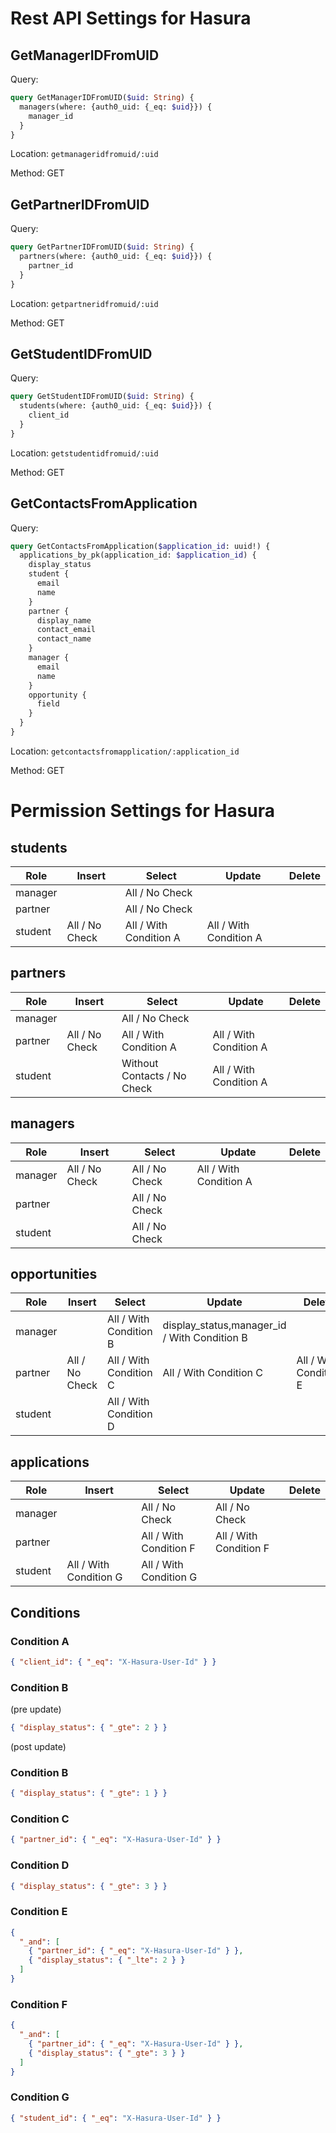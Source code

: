 # Rest API Settings for Hasura

## GetManagerIDFromUID

Query:

```GraphQL
query GetManagerIDFromUID($uid: String) {
  managers(where: {auth0_uid: {_eq: $uid}}) {
    manager_id
  }
}
```

Location: `getmanageridfromuid/:uid`

Method: GET

## GetPartnerIDFromUID

Query:

```GraphQL
query GetPartnerIDFromUID($uid: String) {
  partners(where: {auth0_uid: {_eq: $uid}}) {
    partner_id
  }
}
```

Location: `getpartneridfromuid/:uid`

Method: GET

## GetStudentIDFromUID

Query:

```GraphQL
query GetStudentIDFromUID($uid: String) {
  students(where: {auth0_uid: {_eq: $uid}}) {
    client_id
  }
}
```

Location: `getstudentidfromuid/:uid`

Method: GET

## GetContactsFromApplication

Query:

```GraphQL
query GetContactsFromApplication($application_id: uuid!) {
  applications_by_pk(application_id: $application_id) {
    display_status
    student {
      email
      name
    }
    partner {
      display_name
      contact_email
      contact_name
    }
    manager {
      email
      name
    }
    opportunity {
      field
    }
  }
}
```

Location: `getcontactsfromapplication/:application_id`

Method: GET

# Permission Settings for Hasura

## students

| Role    | Insert         | Select                 | Update                 | Delete |
| ------- | -------------- | ---------------------- | ---------------------- | ------ |
| manager |                | All / No Check         |                        |        |
| partner |                | All / No Check         |                        |        |
| student | All / No Check | All / With Condition A | All / With Condition A |        |

## partners

| Role    | Insert         | Select                      | Update                 | Delete |
| ------- | -------------- | --------------------------- | ---------------------- | ------ |
| manager |                | All / No Check              |                        |        |
| partner | All / No Check | All / With Condition A      | All / With Condition A |        |
| student |                | Without Contacts / No Check | All / With Condition A |        |

## managers

| Role    | Insert         | Select         | Update                 | Delete |
| ------- | -------------- | -------------- | ---------------------- | ------ |
| manager | All / No Check | All / No Check | All / With Condition A |        |
| partner |                | All / No Check |                        |        |
| student |                | All / No Check |                        |        |

## opportunities

| Role    | Insert         | Select                 | Update                                       | Delete                 |
| ------- | -------------- | ---------------------- | -------------------------------------------- | ---------------------- |
| manager |                | All / With Condition B | display_status,manager_id / With Condition B |                        |
| partner | All / No Check | All / With Condition C | All / With Condition C                       | All / With Condition E |
| student |                | All / With Condition D |                                              |                        |

## applications

| Role    | Insert                 | Select                 | Update                 | Delete |
| ------- | ---------------------- | ---------------------- | ---------------------- | ------ |
| manager |                        | All / No Check         | All / No Check         |        |
| partner |                        | All / With Condition F | All / With Condition F |        |
| student | All / With Condition G | All / With Condition G |                        |        |

## Conditions

### Condition A

```json
{ "client_id": { "_eq": "X-Hasura-User-Id" } }
```

### Condition B

(pre update)

```json
{ "display_status": { "_gte": 2 } }
```

(post update)

### Condition B

```json
{ "display_status": { "_gte": 1 } }
```

### Condition C

```json
{ "partner_id": { "_eq": "X-Hasura-User-Id" } }
```

### Condition D

```json
{ "display_status": { "_gte": 3 } }
```

### Condition E

```json
{
  "_and": [
    { "partner_id": { "_eq": "X-Hasura-User-Id" } },
    { "display_status": { "_lte": 2 } }
  ]
}
```

### Condition F

```json
{
  "_and": [
    { "partner_id": { "_eq": "X-Hasura-User-Id" } },
    { "display_status": { "_gte": 3 } }
  ]
}
```

### Condition G

```json
{ "student_id": { "_eq": "X-Hasura-User-Id" } }
```
